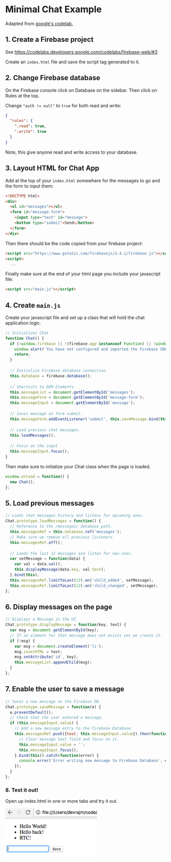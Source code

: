 # Minimal Chat Example

Adapted from [google's codelab.](https://codelabs.developers.google.com/codelabs/firebase-web)

## 1. Create a Firebase project

See <https://codelabs.developers.google.com/codelabs/firebase-web/#3>

Create an `index.html` file and save the script tag generated to it.

## 2. Change Firebase database

On the Firebase console click on Database on the sidebar. Then click on Rules at
the top.

Change `"auth != null"` to `true` for both read and write:

```json
{
  "rules": {
    ".read": true,
    ".write": true
  }
}
```

Note, this give anyone read and write access to your database.

## 3. Layout HTML for Chat App

Add at the top of your `index.html` somewhere for the messages to go and the
form to input them:

```html
<!DOCTYPE html>
<div>
  <ul id="messages"></ul>
  <form id="message-form">
    <input type="text" id="message">
    <button type="submit">Send</button>
  </form>
</div>
```

Then there should be the code copied from your firebase project:

```html
<script src="https://www.gstatic.com/firebasejs/3.4.1/firebase.js"></script>
<script>
  ...
```

Finally make sure at the end of your html page you include your javascript file:

```html
<script src="main.js"></script>
```


## 4. Create `main.js`

Create your javascript file and set up a class that will hold the chat
application logic.

```js
// Initializes Chat
function Chat() {
  if (!window.firebase || !(firebase.app instanceof Function) || !window.config) {
    window.alert('You have not configured and imported the Firebase SDK.');
    return;
  }

  // Initialize Firebase database connection.
  this.database = firebase.database();

  // Shortcuts to DOM Elements.
  this.messageList = document.getElementById('messages');
  this.messageForm = document.getElementById('message-form');
  this.messageInput = document.getElementById('message');

  // Saves message on form submit.
  this.messageForm.addEventListener('submit', this.saveMessage.bind(this));

  // Load previous chat messages.
  this.loadMessages();

  // Focus on the input
  this.messageInput.focus();
}
```

Then make sure to initialize your Chat class when the page is loaded.

```js
window.onload = function() {
  new Chat();
};
```

## 5. Load previous messages

```js
// Loads chat messages history and listens for upcoming ones.
Chat.prototype.loadMessages = function() {
  // Reference to the /messages/ database path.
  this.messagesRef = this.database.ref('messages');
  // Make sure we remove all previous listeners.
  this.messagesRef.off();

  // Loads the last 12 messages and listen for new ones.
  var setMessage = function(data) {
    var val = data.val();
    this.displayMessage(data.key, val.text);
  }.bind(this);
  this.messagesRef.limitToLast(12).on('child_added', setMessage);
  this.messagesRef.limitToLast(12).on('child_changed', setMessage);
};
```

## 6. Display messages on the page

```js
// Displays a Message in the UI.
Chat.prototype.displayMessage = function(key, text) {
  var msg = document.getElementById(key);
  // If an element for that message does not exists yet we create it.
  if (!msg) {
    var msg = document.createElement('li');
    msg.innerHTML = text;
    msg.setAttribute('id', key);
    this.messageList.appendChild(msg);
  }
};
```

## 7. Enable the user to save a message

```js
// Saves a new message on the Firebase DB.
Chat.prototype.saveMessage = function(e) {
  e.preventDefault();
  // Check that the user entered a message.
  if (this.messageInput.value) {
    // Add a new message entry to the Firebase Database.
    this.messagesRef.push({text: this.messageInput.value}).then(function() {
      // Clear message text field and focus on it.
      this.messageInput.value = '';
      this.messageInput.focus();
    }.bind(this)).catch(function(error) {
      console.error('Error writing new message to Firebase Database', error);
    });
  }
};
```

### 8. Test it out!

Open up index.html in one or more tabs and try it out.

![Screen shot of chat working](screenshot.png)
